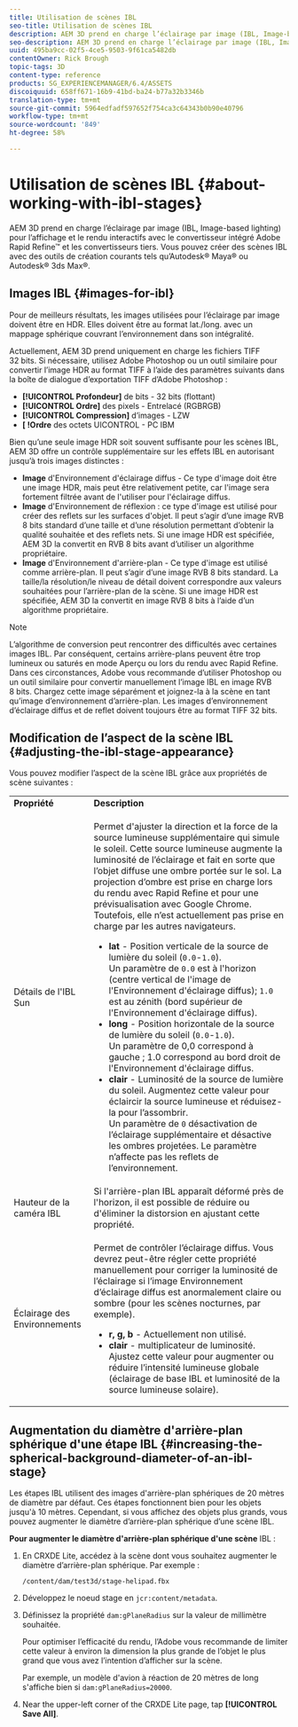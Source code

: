 ```yaml
---
title: Utilisation de scènes IBL
seo-title: Utilisation de scènes IBL
description: AEM 3D prend en charge l’éclairage par image (IBL, Image-based lighting) pour l’affichage et le rendu interactifs avec le convertisseur intégré Adobe Rapid Refine™ et les convertisseurs tiers.
seo-description: AEM 3D prend en charge l’éclairage par image (IBL, Image-based lighting) pour l’affichage et le rendu interactifs avec le convertisseur intégré Adobe Rapid Refine™ et les convertisseurs tiers.
uuid: 495ba9cc-02f5-4ce5-9503-9f61ca5482db
contentOwner: Rick Brough
topic-tags: 3D
content-type: reference
products: SG_EXPERIENCEMANAGER/6.4/ASSETS
discoiquuid: 658ff671-16b9-41bd-ba24-b77a32b3346b
translation-type: tm+mt
source-git-commit: 5964edfadf597652f754ca3c64343b0b90e40796
workflow-type: tm+mt
source-wordcount: '849'
ht-degree: 58%

---
```



# Utilisation de scènes IBL {#about-working-with-ibl-stages}

AEM 3D prend en charge l’éclairage par image (IBL, Image-based lighting) pour l’affichage et le rendu interactifs avec le convertisseur intégré Adobe Rapid Refine™ et les convertisseurs tiers. Vous pouvez créer des scènes IBL avec des outils de création courants tels qu’Autodesk® Maya® ou Autodesk® 3ds Max®.

## Images IBL {#images-for-ibl}

Pour de meilleurs résultats, les images utilisées pour l’éclairage par image doivent être en HDR. Elles doivent être au format lat./long. avec un mappage sphérique couvrant l’environnement dans son intégralité.

Actuellement, AEM 3D prend uniquement en charge les fichiers TIFF 32 bits. Si nécessaire, utilisez Adobe Photoshop ou un outil similaire pour convertir l’image HDR au format TIFF à l’aide des paramètres suivants dans la boîte de dialogue d’exportation TIFF d’Adobe Photoshop :

* **[!UICONTROL Profondeur]** de bits - 32 bits (flottant)
* **[!UICONTROL Ordre]** des pixels - Entrelacé (RGBRGB)
* **[!UICONTROL Compression]** d’images - LZW
* **[ !Ordre** des octets UICONTROL - PC IBM

Bien qu’une seule image HDR soit souvent suffisante pour les scènes IBL, AEM 3D offre un contrôle supplémentaire sur les effets IBL en autorisant jusqu’à trois images distinctes :

* **Image** d&#39;Environnement d&#39;éclairage diffus - Ce type d&#39;image doit être une image HDR, mais peut être relativement petite, car l&#39;image sera fortement filtrée avant de l&#39;utiliser pour l&#39;éclairage diffus.
* **Image** d&#39;Environnement de réflexion : ce type d&#39;image est utilisé pour créer des reflets sur les surfaces d&#39;objet. Il peut s’agir d’une image RVB 8 bits standard d’une taille et d’une résolution permettant d’obtenir la qualité souhaitée et des reflets nets. Si une image HDR est spécifiée, AEM 3D la convertit en RVB 8 bits avant d’utiliser un algorithme propriétaire.
* **Image** d&#39;Environnement d&#39;arrière-plan - Ce type d&#39;image est utilisé comme arrière-plan. Il peut s’agir d’une image RVB 8 bits standard. La taille/la résolution/le niveau de détail doivent correspondre aux valeurs souhaitées pour l’arrière-plan de la scène. Si une image HDR est spécifiée, AEM 3D la convertit en image RVB 8 bits à l’aide d’un algorithme propriétaire.

>[!NOTE]
>
>L’algorithme de conversion peut rencontrer des difficultés avec certaines images IBL. Par conséquent, certains arrière-plans peuvent être trop lumineux ou saturés en mode Aperçu ou lors du rendu avec Rapid Refine. Dans ces circonstances, Adobe vous recommande d’utiliser Photoshop ou un outil similaire pour convertir manuellement l’image IBL en image RVB 8 bits. Chargez cette image séparément et joignez-la à la scène en tant qu’image d’environnement d’arrière-plan. Les images d’environnement d’éclairage diffus et de reflet doivent toujours être au format TIFF 32 bits.

## Modification de l’aspect de la scène IBL {#adjusting-the-ibl-stage-appearance}

Vous pouvez modifier l’aspect de la scène IBL grâce aux propriétés de scène suivantes :

<table> 
 <tbody> 
  <tr> 
   <td><strong>Propriété</strong><br /> </td> 
   <td><strong>Description</strong></td> 
  </tr> 
  <tr> 
   <td>Détails de l'IBL Sun</td> 
   <td><p>Permet d'ajuster la direction et la force de la source lumineuse supplémentaire qui simule le soleil. <span class="diff-html-added">Cette source lumineuse augmente la luminosité de l’éclairage et fait en sorte que l’objet diffuse une ombre portée sur le sol. La projection d’ombre est prise en charge lors du rendu avec Rapid Refine et pour une prévisualisation avec Google Chrome. Toutefois, elle n’est actuellement pas prise en charge par les autres navigateurs.</span></p> 
    <ul> 
     <li><strong>lat</strong> - Position verticale de la source de lumière du soleil (<code>0.0</code>-<code>1.0</code>).<br /> Un paramètre de <code>0.0</code> est à l'horizon (centre vertical de l'image de l'Environnement d'éclairage diffus); <code>1.0</code> est au zénith (bord supérieur de l'Environnement d'éclairage diffus).</li> 
     <li><strong>long</strong> - Position horizontale de la source de lumière du soleil (<code>0.0</code>-<code>1.0</code>).<br /> Un paramètre de 0,0 correspond à gauche ; 1.0 correspond au bord droit de l'Environnement d'éclairage diffus.<br /> </li> 
     <li><strong>clair</strong> - Luminosité de la source de lumière du soleil. Augmentez cette valeur pour éclaircir la source lumineuse et réduisez-la pour l’assombrir. <br /> Un paramètre de <code>0</code> désactivation de l’éclairage supplémentaire et désactive les ombres projetées. Le paramètre n’affecte pas les reflets de l’environnement.<br /> </li> 
    </ul> </td> 
  </tr> 
  <tr> 
   <td>Hauteur de la caméra IBL</td> 
   <td>Si l'arrière-plan IBL apparaît déformé près de l'horizon, il est possible de réduire ou d'éliminer la distorsion en ajustant cette propriété. <br /> </td> 
  </tr> 
  <tr> 
   <td>Éclairage des Environnements</td> 
   <td><p><span class="diff-html-added">Permet de contrôler l’éclairage diffus. Vous devrez peut-être régler cette propriété manuellement pour corriger la luminosité de l’éclairage si l’image Environnement d’éclairage diffus est anormalement claire ou sombre (pour les scènes nocturnes, par exemple).</span></p> 
    <ul> 
     <li><strong>r, g, b</strong> - Actuellement non utilisé.</li> 
     <li><strong>clair</strong> - multiplicateur <span class="diff-html-added">de luminosité. Ajustez cette valeur pour augmenter ou réduire l’intensité lumineuse globale (éclairage de base IBL et luminosité de la source lumineuse solaire).</span></li> 
    </ul> </td> 
  </tr> 
 </tbody> 
</table>

## Augmentation du diamètre d&#39;arrière-plan sphérique d&#39;une étape IBL {#increasing-the-spherical-background-diameter-of-an-ibl-stage}

Les étapes IBL utilisent des images d&#39;arrière-plan sphériques de 20 mètres de diamètre par défaut. Ces étapes fonctionnent bien pour les objets jusqu&#39;à 10 mètres. Cependant, si vous affichez des objets plus grands, vous pouvez augmenter le diamètre d’arrière-plan sphérique d’une scène IBL.

**Pour augmenter le diamètre d&#39;arrière-plan sphérique d&#39;une scène** IBL :

1. En CRXDE Lite, accédez à la scène dont vous souhaitez augmenter le diamètre d’arrière-plan sphérique. Par exemple :

   `/content/dam/test3d/stage-helipad.fbx`

1. Développez le noeud stage en `jcr:content/metadata`.
1. Définissez la propriété `dam:gPlaneRadius` sur la valeur de millimètre souhaitée.

   Pour optimiser l’efficacité du rendu, l’Adobe vous recommande de limiter cette valeur à environ la dimension la plus grande de l’objet le plus grand que vous avez l’intention d’afficher sur la scène.

   Par exemple, un modèle d&#39;avion à réaction de 20 mètres de long s&#39;affiche bien si `dam:gPlaneRadius=20000`.

1. Near the upper-left corner of the CRXDE Lite page, tap **[!UICONTROL Save All]**.

